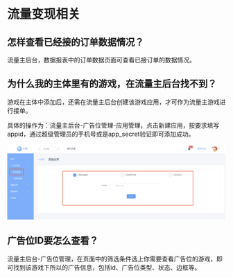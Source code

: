# 流量变现相关

## 怎样查看已经接的订单数据情况？

流量主后台，数据报表中的订单数据页面可查看已接订单的数据情况。

## 为什么我的主体里有的游戏，在流量主后台找不到？

游戏在主体中添加后，还需在流量主后台创建该游戏应用，才可作为流量主游戏进行接单。

具体的操作为：流量主后台-广告位管理-应用管理，点击新建应用，按要求填写appid，通过超级管理员的手机号或是app\_secret验证即可添加成功。

![](../.gitbook/assets/image%20%28156%29.png)

## 广告位ID要怎么查看？

流量主后台-广告位管理，在页面中的筛选条件选上你需要查看广告位的游戏，即可找到该游戏下所以的广告信息，包括id、广告位类型、状态、边框等。



